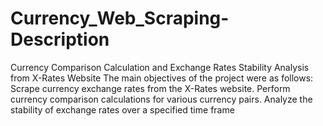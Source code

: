 # Currency_Web_Scraping-Description
Currency Comparison Calculation and Exchange Rates Stability Analysis from X-Rates Website
The main objectives of the project were as follows: Scrape currency exchange rates from the X-Rates website. Perform currency comparison calculations for various currency pairs. Analyze the stability of exchange rates over a specified time frame

